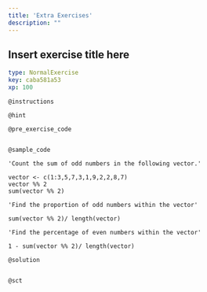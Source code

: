 ```yaml
---
title: 'Extra Exercises'
description: ""
---
```


## Insert exercise title here

```yaml
type: NormalExercise
key: caba581a53
xp: 100
```



`@instructions`


`@hint`


`@pre_exercise_code`
```{r}

```

`@sample_code`
```{r}
'Count the sum of odd numbers in the following vector.'

vector <- c(1:3,5,7,3,1,9,2,2,8,7)
vector %% 2
sum(vector %% 2)

'Find the proportion of odd numbers within the vector'

sum(vector %% 2)/ length(vector) 

'Find the percentage of even numbers within the vector'

1 - sum(vector %% 2)/ length(vector)
```

`@solution`
```{r}

```

`@sct`
```{r}

```
